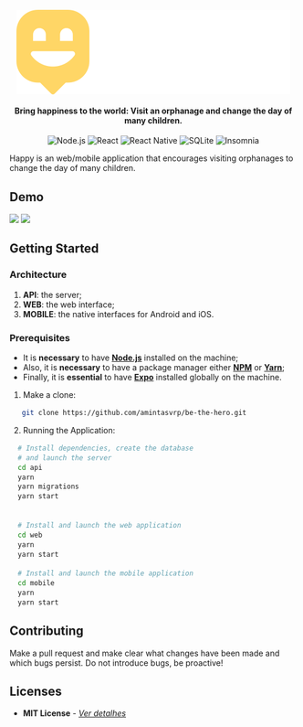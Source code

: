 <h4 align="center">
  <img src="./web/src/images/logo.svg"></a>
  <br></br>
  Bring happiness to the world: Visit an orphanage and change the day of many children. 
</h4>

<p align="center">
  <img alt="Node.js" src="https://img.shields.io/badge/-Node.js-43853d?style=for-the-badge&logo=nodedotjs&logoColor=white" />
  <img alt="React" src="https://img.shields.io/badge/-React-45b8d8?style=for-the-badge&logo=react&logoColor=white" />
  <img alt="React Native" src="https://img.shields.io/badge/-React Native-764ABC?style=for-the-badge&logo=react&logoColor=white" />
  <img alt="SQLite" src="https://img.shields.io/badge/-SQLite-003B57?style=for-the-badge&logo=sqlite&logoColor=white" />
  <img alt="Insomnia" src="https://img.shields.io/badge/-Insomnia-5849BE?style=for-the-badge&logo=insomnia&logoColor=white" />
</p>

Happy is an web/mobile application that encourages visiting orphanages to change the day of many children.

## Demo

<p float="center">
  <img src="./docs/happy-web.gif" width="570" />
  <img src="./docs/happy-mobile.gif" width="115" />
</p>

## Getting Started

### **Architecture**

1. **API**: the server;
2. **WEB**: the web interface;
3. **MOBILE**: the native interfaces for Android and iOS.

### **Prerequisites**

- It is **necessary** to have **[Node.js](https://nodejs.org/en/)** installed on the machine;
- Also, it is **necessary** to have a package manager either **[NPM](https://www.npmjs.com/)** or **[Yarn](https://yarnpkg.com/)**;
- Finally, it is **essential** to have **[Expo](https://expo.io/)** installed globally on the machine.

1. Make a clone:

```sh
   git clone https://github.com/amintasvrp/be-the-hero.git
```

2. Running the Application:

```sh
  # Install dependencies, create the database
  # and launch the server
  cd api
  yarn
  yarn migrations
  yarn start


  # Install and launch the web application
  cd web
  yarn
  yarn start

  # Install and launch the mobile application
  cd mobile
  yarn
  yarn start
```

## Contributing

Make a pull request and make clear what changes have been made and which bugs persist. Do not introduce bugs, be proactive!

## Licenses

- **MIT License** - [_Ver detalhes_](./LICENSE.txt)
